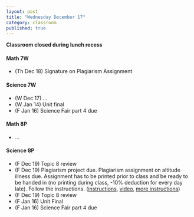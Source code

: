 ```yaml
---
layout: post
title: "Wednesday December 17"
category: classroom
published: true
---
```

<strong>Classroom closed during lunch recess</strong>

#### Math 7W
* (Th Dec 18) Signature on Plagiarism Assignment

#### Science 7W
* (W Dec 17) ...
* (W Jan 14) Unit final
* (F Jan 16) Science Fair part 4 due

#### Math 8P
* ...

#### Science 8P
* (F Dec 19) Topic 8 review
* (F Dec 19) Plagiarism project due. Plagiarism assignment on altitude illness due. Assignment has to be printed prior to class and be ready to be handed in (no printing during class, -10% deduction for every day late). Follow the instructions. ([instructions](https://www.dropbox.com/s/1itp2t9bc6txllf/Plagiarism%20Assignment%20on%20altitude%20illness.pdf?dl=0), [video](http://youtu.be/KUPNCBQw4o0), [more instructions](https://www.dropbox.com/s/372smqdc3lqz683/Instructions%20for%20finishing%20plagiarism%20assignment.pdf?dl=0))
* (F Dec 19) Topic 8 review
* (F Jan 16) Unit Final
* (F Jan 16) Science Fair part 4 due


